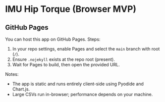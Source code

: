 # IMU Hip Torque (Browser MVP)

## GitHub Pages
You can host this app on GitHub Pages. Steps:

1. In your repo settings, enable Pages and select the `main` branch with root (`/`).
2. Ensure `.nojekyll` exists at the repo root (present).
3. Wait for Pages to build, then open the provided URL.

Notes:
- The app is static and runs entirely client-side using Pyodide and Chart.js.
- Large CSVs run in-browser; performance depends on your machine.
